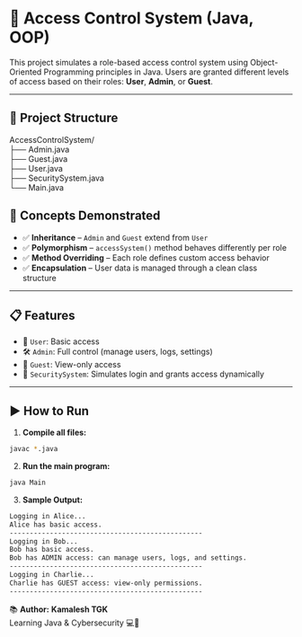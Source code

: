 # 🔐 Access Control System (Java, OOP)

This project simulates a role-based access control system using Object-Oriented Programming principles in Java. Users are granted different levels of access based on their roles: **User**, **Admin**, or **Guest**.

---

## 📁 Project Structure

AccessControlSystem/<br>
├── Admin.java<br>
├── Guest.java<br>
├── User.java<br>
├── SecuritySystem.java<br>
└── Main.java



## 🧠 Concepts Demonstrated

- ✅ **Inheritance** – `Admin` and `Guest` extend from `User`
- ✅ **Polymorphism** – `accessSystem()` method behaves differently per role
- ✅ **Method Overriding** – Each role defines custom access behavior
- ✅ **Encapsulation** – User data is managed through a clean class structure

---

## 📋 Features

- 👤 `User`: Basic access  
- 🛠️ `Admin`: Full control (manage users, logs, settings)  
- 👀 `Guest`: View-only access  
- 🔐 `SecuritySystem`: Simulates login and grants access dynamically  

---

## ▶️ How to Run

1. **Compile all files:**
```bash
javac *.java
```

2. **Run the main program:**
```bash
java Main
```

3. **Sample Output:**
```bash
Logging in Alice...
Alice has basic access.
------------------------------------------------
Logging in Bob...
Bob has basic access.
Bob has ADMIN access: can manage users, logs, and settings.
------------------------------------------------
Logging in Charlie...
Charlie has GUEST access: view-only permissions.
------------------------------------------------
```

📚 **Author:**
**Kamalesh TGK**<br>
Learning Java & Cybersecurity 💻🔐



